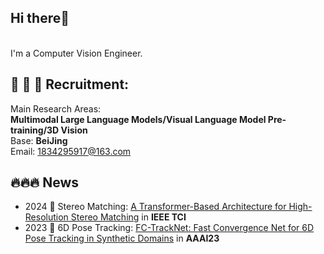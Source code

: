 ## Hi there👋

<br>I'm a Computer Vision Engineer.<br>  

## 📣 📣 📣 Recruitment:

Main Research Areas:   
**Multimodal Large Language Models/Visual Language Model Pre-training/3D Vision**  
Base: **BeiJing**   
Email: 1834295917@163.com 

## 🔥🔥🔥 News


* 2024 🎉 Stereo Matching: [A Transformer-Based Architecture for High-Resolution Stereo Matching](https://ieeexplore.ieee.org/document/10387769) in **IEEE TCI**
* 2023 🎉 6D Pose Tracking: [FC-TrackNet: Fast Convergence Net for 6D Pose Tracking in Synthetic Domains](https://doi.org/10.1609/aaai.v37i13.27077) in **AAAI23**
